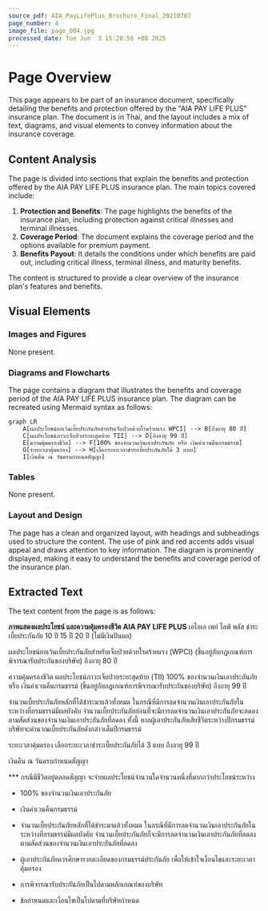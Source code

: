 ```yaml
---
source_pdf: AIA_PayLifePlus_Brochure_Final_20210707
page_number: 4
image_file: page_004.jpg
processed_date: Tue Jun  3 15:28:56 +08 2025
---
```


# Page Overview
This page appears to be part of an insurance document, specifically detailing the benefits and protection offered by the "AIA PAY LIFE PLUS" insurance plan. The document is in Thai, and the layout includes a mix of text, diagrams, and visual elements to convey information about the insurance coverage.

## Content Analysis
The page is divided into sections that explain the benefits and protection offered by the AIA PAY LIFE PLUS insurance plan. The main topics covered include:

1. **Protection and Benefits**: The page highlights the benefits of the insurance plan, including protection against critical illnesses and terminal illnesses.
2. **Coverage Period**: The document explains the coverage period and the options available for premium payment.
3. **Benefits Payout**: It details the conditions under which benefits are paid out, including critical illness, terminal illness, and maturity benefits.

The content is structured to provide a clear overview of the insurance plan's features and benefits.

## Visual Elements

### Images and Figures
None present.

### Diagrams and Flowcharts
The page contains a diagram that illustrates the benefits and coverage period of the AIA PAY LIFE PLUS insurance plan. The diagram can be recreated using Mermaid syntax as follows:

```mermaid
graph LR
    A[ผลประโยชน์ยกเว้นเบี้ยประกันภัยสำหรับเจ็บป่วยด้วยโรคร้ายแรง WPCI] --> B[ถึงอายุ 80 ปี]
    C[ผลประโยชน์ภาวะเจ็บป่วยระยะสุดท้าย TII] --> D[ถึงอายุ 99 ปี]
    E[ความคุ้มครองชีวิต] --> F[100% ของจำนวนเงินเอาประกันภัย หรือ เงินค่าเวนคืนกรมธรรม์]
    G[ระยะเวลาคุ้มครอง] --> H[เลือกระยะเวลาชำระเบี้ยประกันภัยได้ 3 แบบ]
    I[เงินคืน ณ วันครบกำหนดสัญญา]
```

### Tables
None present.

### Layout and Design
The page has a clean and organized layout, with headings and subheadings used to structure the content. The use of pink and red accents adds visual appeal and draws attention to key information. The diagram is prominently displayed, making it easy to understand the benefits and coverage period of the insurance plan.

## Extracted Text
The text content from the page is as follows:

**ภาพแสดงผลประโยชน์ และความคุ้มครองชีวิต**
**AIA PAY LIFE PLUS**
เอไอเอ เพย์ ไลฟ์ พลัส ชำระเบี้ยประกันภัย 10 ปี 15 ปี 20 ปี (ไม่มีเงินปันผล)

ผลประโยชน์ยกเว้นเบี้ยประกันภัยสำหรับเจ็บป่วยด้วยโรคร้ายแรง (WPCI)
(ขึ้นอยู่กับกฎเกณฑ์การพิจารณารับประกันของบริษัท)
ถึงอายุ 80 ปี

ความคุ้มครองชีวิต
ผลประโยชน์ภาวะเจ็บป่วยระยะสุดท้าย (TII)
100% ของจำนวนเงินเอาประกันภัย หรือ เงินค่าเวนคืนกรมธรรม์
(ขึ้นอยู่กับกฎเกณฑ์การพิจารณารับประกันของบริษัท)
ถึงอายุ 99 ปี

จำนวนเบี้ยประกันภัยหลักที่ได้ชำระมาแล้วทั้งหมด ในกรณีที่มีการลดจำนวนเงินเอาประกันภัยในระหว่างที่กรมธรรม์มีผลบังคับ จำนวนเบี้ยประกันภัยก่อนที่จะมีการลดจำนวนเงินเอาประกันภัยจะลดลงตามสัดส่วนของจำนวนเงินเอาประกันภัยที่ลดลง ทั้งนี้ หากผู้เอาประกันภัยเสียชีวิตระหว่างปีกรมธรรม์ บริษัทจะคำนวณเบี้ยประกันภัยดังกล่าวเต็มปีกรมธรรม์

ระยะเวลาคุ้มครอง
เลือกระยะเวลาชำระเบี้ยประกันภัยได้ 3 แบบ
ถึงอายุ 99 ปี

เงินคืน ณ วันครบกำหนดสัญญา

*** กรณีมีชีวิตอยู่ตลอดสัญญา จะจ่ายผลประโยชน์จำนวนใดจำนวนหนึ่งที่มากกว่าประโยชน์ระหว่าง
* 100% ของจำนวนเงินเอาประกันภัย
* เงินค่าเวนคืนกรมธรรม์
* จำนวนเบี้ยประกันภัยหลักที่ได้ชำระมาแล้วทั้งหมด ในกรณีที่มีการลดจำนวนเงินเอาประกันภัยในระหว่างที่กรมธรรม์มีผลบังคับ จำนวนเบี้ยประกันภัยก็จะมีการลดจำนวนเงินเอาประกันภัยที่ลดลงตามสัดส่วนของจำนวนเงินเอาประกันภัยที่ลดลง

* ผู้เอาประกันภัยควรศึกษารายละเอียดของกรมธรรม์ประกันภัย เพื่อให้เข้าใจเงื่อนไขและระยะเวลาคุ้มครอง
* การพิจารณารับประกันภัยเป็นไปตามหลักเกณฑ์ของบริษัท
* ข้อกำหนดและเงื่อนไขเป็นไปตามที่บริษัทกำหนด